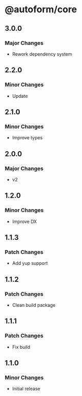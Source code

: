 # @autoform/core

## 3.0.0

### Major Changes

- Rework dependency system

## 2.2.0

### Minor Changes

- Update

## 2.1.0

### Minor Changes

- Improve types

## 2.0.0

### Major Changes

- v2

## 1.2.0

### Minor Changes

- Improve DX

## 1.1.3

### Patch Changes

- Add yup support

## 1.1.2

### Patch Changes

- Clean build package

## 1.1.1

### Patch Changes

- Fix build

## 1.1.0

### Minor Changes

- Initial release
